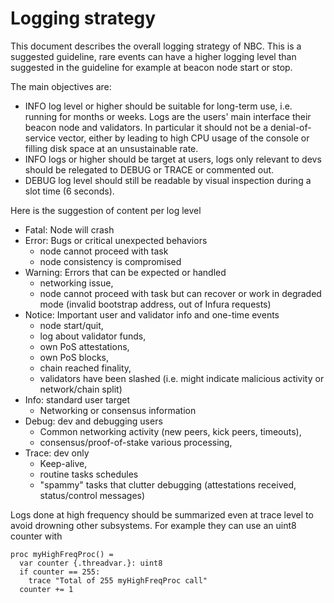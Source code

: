 # Logging strategy

This document describes the overall logging strategy of NBC.
This is a suggested guideline, rare events can have a higher logging level
than suggested in the guideline for example at beacon node start or stop.

The main objectives are:
- INFO log level or higher should be suitable for long-term use, i.e. running for months or weeks. Logs are the users' main interface their beacon node and validators. In particular it should not be a denial-of-service vector, either by leading to high CPU usage of the console or filling disk space at an unsustainable rate.
- INFO logs or higher should be target at users, logs only relevant to devs should be relegated to DEBUG or TRACE or commented out.
- DEBUG log level should still be readable by visual inspection during a slot time (6 seconds).

Here is the suggestion of content per log level

- Fatal: Node will crash
- Error: Bugs or critical unexpected behaviors
  - node cannot proceed with task
  - node consistency is compromised
- Warning: Errors that can be expected or handled
  - networking issue,
  - node cannot proceed with task but can recover or work in degraded mode (invalid bootstrap address, out of Infura requests)
- Notice: Important user and validator info and one-time events
  - node start/quit,
  - log about validator funds,
  - own PoS attestations,
  - own PoS blocks,
  - chain reached finality,
  - validators have been slashed (i.e. might indicate malicious activity or network/chain split)
- Info: standard user target
  - Networking or consensus information
- Debug: dev and debugging users
  - Common networking activity (new peers, kick peers, timeouts),
  - consensus/proof-of-stake various processing,
- Trace: dev only
  - Keep-alive,
  - routine tasks schedules
  - "spammy" tasks that clutter debugging (attestations received, status/control messages)

Logs done at high frequency should be summarized even at trace level to avoid drowning other subsystems.
For example they can use an uint8 counter with
```
proc myHighFreqProc() =
  var counter {.threadvar.}: uint8
  if counter == 255:
    trace "Total of 255 myHighFreqProc call"
  counter += 1
```
